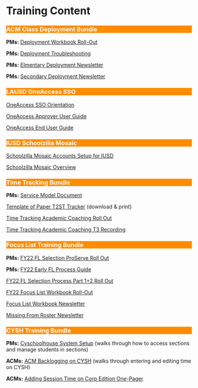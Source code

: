 # Training Content


<body><h3 style="background-color:darkorange;"><c style=color:white;">ACM Class Deployment Bundle</h3></body>

**PMs:** [Deployment Workbook Roll-Out](https://bit.ly/3qlLhU7)

**PMs:** [Deployment Troubleshooting](https://bit.ly/3bGOk0A)

**PMs:** [Elmentary Deployment Newsletter](https://bit.ly/3GTdM0S)

**PMs:** [Secondary Deployment Newsletter](https://bit.ly/3BG9INL)

<body><h3 style="background-color:darkorange;"><c style=color:white;">LAUSD OneAccess SSO</h3></body>

[OneAccess SSO Orientation](https://bit.ly/2ZNLh3Q)

[OneAccess Approver User Guide](https://bit.ly/3BLOKwU)

[OneAccess End User Guide](https://bit.ly/3GSXNjJ)

<body><h3 style="background-color:darkorange;"><c style=color:white;">IUSD Schoolzilla Mosaic</h3></body>

[Schoolzilla Mosaic Accounts Setup for IUSD](https://bit.ly/3EK3s9F)

[Schoolzilla Mosaic Overview](https://bit.ly/2ZNOL6q)

<body><h3 style="background-color:darkorange;"><c style=color:white;">Time Tracking Bundle</h3></body>

**PMs:** [Service Model Document](https://bit.ly/3bH9trl)

[Template of Paper T2ST Tracker](https://bit.ly/3mFLgYF) (download & print)

[Time Tracking Academic Coaching Roll Out](https://bit.ly/3q91jQW)

[Time Tracking Academic Coaching T3 Recording](https://bit.ly/3CNSort)

<body><h3 style="background-color:darkorange;"><c style=color:white;">Focus List Training Bundle</h3></body>

**PMs:** [FY22 FL Selection ProServe Roll Out](https://bit.ly/3k6u0Ki)

**PMs:** [FY22 Early FL Process Guide](https://bit.ly/2ZTcfHQ)

[FY22 FL Selection Process Part 1+2 Roll Out](https://bit.ly/3k5KYsC)

[FY22 Focus List Workbook Roll-Out](https://bit.ly/3EIOe4J)

[Focus List Workbook Newsletter](https://bit.ly/2YgC1Vz)

[Missing From Roster Newsletter](https://bit.ly/3ELJFH6)


<body><h3 style="background-color:darkorange;"><c style=color:white;">CYSH Training Bundle</h3></body>

**PMs:** [Cyschoolhouse System Setup](https://bit.ly/3q7leQ4) (walks through how to access sections and manage students in sections)

**ACMs:** [ACM Backlogging on CYSH](https://bit.ly/3BF1428) (walks through entering and editing time on CYSH)

**ACMs:** [Adding Session Time on Corp Edition One-Pager](https://bit.ly/2ZRn7pG)
